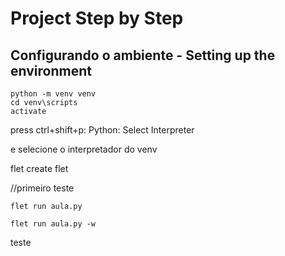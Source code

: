 # Project Step by Step 

## Configurando o ambiente - Setting up the environment

```
python -m venv venv
cd venv\scripts
activate

```
press ctrl+shift+p: Python: Select Interpreter

e selecione o interpretador do venv

flet create flet

//primeiro teste

```
flet run aula.py

flet run aula.py -w

```

teste